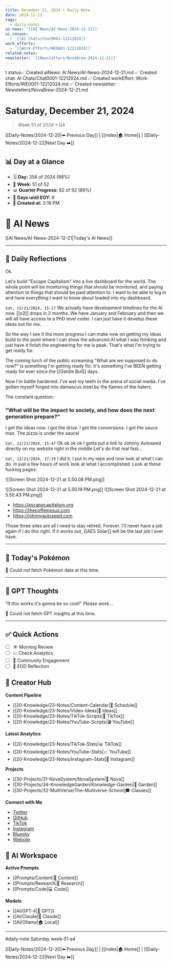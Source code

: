 ```yaml
---
title: December 21, 2024 • Daily Note
date: 2024-12-21
tags:
  - daily-notes
ai-news: '[[AI News/AI-News-2024-12-21]]'
ai_convos:
  - '[[AI Chats/Chat0001-12212024]]'
work_efforts:
  - '[[Work-Efforts/WE0001-12212024]]'
related_notes:
newsletter: '[[Newsletters/NovaBrew-2024-12-21]]'
---
```

t status✅ Created aiNews: AI News/AI-News-2024-12-21.md
✅ Created chat: AI Chats/Chat0001-12212024.md
✅ Created workEffort: Work-Efforts/WE0001-12212024.md
✅ Created newsletter: Newsletters/NovaBrew-2024-12-21.md
# Saturday, December 21, 2024
> Week 51 of 2024 • Q4

[[Daily-Notes/2024-12-20|⬅️ Previous Day]] | [[index|🏠 Home]] | [[Daily-Notes/2024-12-22|Next Day ➡️]]

## 📊 Day at a Glance
- 🗓️ **Day:** 356 of 2024 (98%)
- 📅 **Week:** 51 of 52
- 📊 **Quarter Progress:** 82 of 92 (89%)
- 🎯 **Days until EOY:** 9
- 🔄 **Created at:** 3:16 PM


# 📰 AI News
[[AI News/AI-News-2024-12-21|Today's AI News]]

---

## 📝 Daily Reflections

Ok.

Let's build "Escape Capitalism" into a live dashboard for the world. The whole point will be monitoring things that should be monitored, and paying attention to things that should be paid attention to. I want to be able to log in and have everything I want to know about loaded into my dashboard. 

`Sat, 12/21/2024, 15:17`
We actually have development timelines for the AI now. [[o3]] drops in 2 months. We have January and February and then we will all have access to a PhD level coder. I can just have it develop these ideas out for me. 

So the way I see it the more progress I can make now on getting my ideas build to the point where I can show the advanced AI what I was thinking and just have it finish the engineering for me is peak. That's what I'm trying to get ready for.

The coming lurch of the public screaming "What are we supposed to do now?" is something I'm getting ready for. It's something I've BEEN getting ready for ever since the [[Gentle Bull]] days. 

Now I'm battle hardened. I've wet my teeth in the arena of social media. I've gotten myself forged into damascus steel by the flames of the haters.

The constant question:
### "What will be the impact to society, and how does the next generation prepare?"

I got the ideas now. I got the drive. I got the conversions. I got the sauce man. The pizza is under the sauce!

`Sat, 12/21/2024, 15:47`
Ok ok ok ok
I gotta put a link to Johnny Autoseed directly on my website right in the middle
Let's do that real fast...

`Sat, 12/21/2024, 17:29`
I did it.
I put in my reps and now look at what I can do.
In just a few hours of work look at what I accomplished. Look at these fucking pages:

![[Screen Shot 2024-12-21 at 5.50.08 PM.png]]

![[Screen Shot 2024-12-21 at 5.50.19 PM.png]]
![[Screen Shot 2024-12-21 at 5.50.43 PM.png]]

- https://escapecapitalism.org
- https://thecoffeejesus.com
- https://johnnyautoseed.com

Those three sites are all I need to stay retired. Forever. 
I'll never have a job again if I do this right. If it works out, [[AES Solar]] will be the last job I ever have.


---

## 🐾 Today's Pokémon

🐾 Could not fetch Pokémon data at this time.

---

## 🤖 GPT Thoughts

"If this works it's gonna be so cool!"
*Please work...*

🤖 Could not fetch GPT insights at this time.


---

## ✅ Quick Actions
- [ ] ☀️ Morning Review
- [ ] 📈 Check Analytics
- [ ] 🤝 Community Engagement
- [ ] 🌙 EOD Reflection

## 📱 Creator Hub
**Content Pipeline**
- [[20-Knowledge/23-Notes/Content-Calendar|📅 Schedule]]
- [[20-Knowledge/23-Notes/Video-Ideas|🎥 Ideas]]
- [[20-Knowledge/23-Notes/TikTok-Scripts|📝 TikTok]]
- [[20-Knowledge/23-Notes/YouTube-Scripts|🎬 YouTube]]

**Latest Analytics**
- [[20-Knowledge/23-Notes/TikTok-Stats|📊 TikTok]]
- [[20-Knowledge/23-Notes/YouTube-Stats|📈 YouTube]]
- [[20-Knowledge/23-Notes/Instagram-Stats|📸 Instagram]]

**Projects**
- [[30-Projects/31-NovaSystem/NovaSystem|🤖 Nova]]
- [[30-Projects/34-KnowledgeGarden/Knowledge-Garden|🌳 Garden]]
- [[30-Projects/32-MultiVerse/The-Multiverse-School|🎓 Classes]]

**Connect with Me**
- [Twitter](https://twitter.com/thecoffeejesus)
- [GitHub](https://github.com/ctavolazzi)
- [TikTok](https://tiktok.com/@thecoffeejesus)
- [Instagram](https://instagram.com/thecoffeejesus)
- [Bluesky](https://bsky.app/profile/thecoffeejesus.bsky.social)
- [Website](https://thecoffeejesus.com)

## 🤖 AI Workspace
**Active Prompts**
- [[Prompts/Content|📝 Content]]
- [[Prompts/Research|🔬 Research]]
- [[Prompts/Code|💻 Code]]

**Models**
- [[AI/GPT-4|💬 GPT]]
- [[AI/Claude|🧠 Claude]]
- [[AI/Ollama|🏠 Local]]

---

#daily-note  Saturday week-51 q4

[[Daily-Notes/2024-12-20|⬅️ Previous Day]] | [[index|🏠 Home]] | [[Daily-Notes/2024-12-22|Next Day ➡️]]
